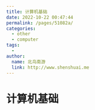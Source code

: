 ```yaml
---
title: 计算机基础
date: 2022-10-22 00:47:44
permalink: /pages/51082a/
categories:
  - other
  - computer
tags:
  - 
author: 
  name: 北鸟南游
  link: http://www.shenshuai.me
---
```

# 计算机基础